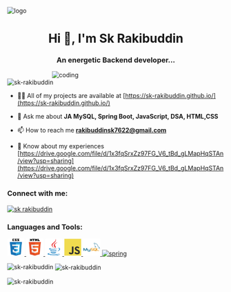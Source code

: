 
![logo](https://img.freepik.com/free-photo/rear-view-programmer-working-all-night-long_1098-18697.jpg?w=900&t=st=1665783748~exp=1665784348~hmac=520902b44380517aecaf8913c59ad4d99703bfb070938e4686dabb27e5618f58)
<h1 align="center">Hi 👋, I'm Sk Rakibuddin</h1>
<h3 align="center">An energetic Backend developer...</h3>
<img align="right" alt="coding" width="400" src="https://tse2.mm.bing.net/th?id=OIP.nWQ_U5NKEfNeGCTfh_2-MwHaEq&pid=Api&P=0">

<p align="left"> <img src="https://komarev.com/ghpvc/?username=sk-rakibuddin&label=Profile%20views&color=0e75b6&style=flat" alt="sk-rakibuddin" /> </p>

- 👨‍💻 All of my projects are available at [https://sk-rakibuddin.github.io/](https://sk-rakibuddin.github.io/)

- 💬 Ask me about **JA MySQL, Spring Boot, JavaScript, DSA, HTML,CSS**

- 📫 How to reach me **rakibuddinsk7622@gmail.com**

- 📄 Know about my experiences [https://drive.google.com/file/d/1x3fqSrxZz97FG_V6_tBd_gLMapHqSTAn/view?usp=sharing](https://drive.google.com/file/d/1x3fqSrxZz97FG_V6_tBd_gLMapHqSTAn/view?usp=sharing)

<h3 align="left">Connect with me:</h3>
<p align="left">
<a href="https://linkedin.com/in/sk rakibuddin" target="blank"><img align="center" src="https://raw.githubusercontent.com/rahuldkjain/github-profile-readme-generator/master/src/images/icons/Social/linked-in-alt.svg" alt="sk rakibuddin" height="30" width="40" /></a>
</p>

<h3 align="left">Languages and Tools:</h3>
<p align="left"> <a href="https://www.w3schools.com/css/" target="_blank" rel="noreferrer"> <img src="https://raw.githubusercontent.com/devicons/devicon/master/icons/css3/css3-original-wordmark.svg" alt="css3" width="40" height="40"/> </a> <a href="https://www.w3.org/html/" target="_blank" rel="noreferrer"> <img src="https://raw.githubusercontent.com/devicons/devicon/master/icons/html5/html5-original-wordmark.svg" alt="html5" width="40" height="40"/> </a> <a href="https://www.java.com" target="_blank" rel="noreferrer"> <img src="https://raw.githubusercontent.com/devicons/devicon/master/icons/java/java-original.svg" alt="java" width="40" height="40"/> </a> <a href="https://developer.mozilla.org/en-US/docs/Web/JavaScript" target="_blank" rel="noreferrer"> <img src="https://raw.githubusercontent.com/devicons/devicon/master/icons/javascript/javascript-original.svg" alt="javascript" width="40" height="40"/> </a> <a href="https://www.mysql.com/" target="_blank" rel="noreferrer"> <img src="https://raw.githubusercontent.com/devicons/devicon/master/icons/mysql/mysql-original-wordmark.svg" alt="mysql" width="40" height="40"/> </a> <a href="https://spring.io/" target="_blank" rel="noreferrer"> <img src="https://www.vectorlogo.zone/logos/springio/springio-icon.svg" alt="spring" width="40" height="40"/> </a> </p>

<p><img align="left" src="https://github-readme-stats.vercel.app/api/top-langs?username=sk-rakibuddin&show_icons=true&locale=en&layout=compact" alt="sk-rakibuddin" /></p>

<p>&nbsp;<img align="center" src="https://github-readme-stats.vercel.app/api?username=sk-rakibuddin&show_icons=true&locale=en" alt="sk-rakibuddin" /></p>

<p><img align="center" src="https://github-readme-streak-stats.herokuapp.com/?user=sk-rakibuddin&" alt="sk-rakibuddin" /></p>
